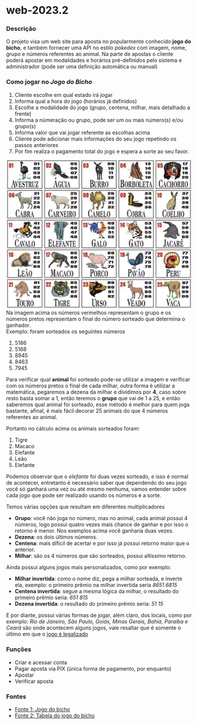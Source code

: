 # web-2023.2

### Descrição
O projeto visa um web site para aposta no popularmente conhecido **jogo do bicho**, e também fornecer uma API no estilo *pokedex* com imagem, nome, grupo e números referentes ao animal. Na parte de apostas o cliente poderá apostar em modalidades e horários pré-definidos pelo sistema e administrador (pode ser uma definição automática ou manual)

### Como jogar no *Jogo do Bicho*
  1. Cliente escolhe em qual estado irá jogar
  2. Informa qual a hora do jogo (horários já definidos)
  3. Escolhe a modalidade do jogo (grupo, centena, milhar, mais detalhado a frente)
  4. Informa a númeração ou grupo, pode ser um ou mais número(s) e/ou grupo(s)
  5. Informa valor que vai jogar referente as escolhas acima
  6. Cliente pode adicionar mais informações do seu jogo repetindo os passos anteriores
  7. Por fim realiza o pagamento total do jogo e espera a sorte ao seu favor.

![Tabela jogo do bicho](assets/tabela_jogo-bicho.webp)
Na imagem acima os números vermelhos representam o grupo e os números pretos representam o final do número sorteado que determina o ganhador.<br>
Exemplo: foram sorteados os seguintes números
1. 5186
2. 5168
3. 8945
4. 8463
5. 7945

Para verificar qual **animal** foi sorteado pode-se utilizar a imagem e verificar com os números pretos o final de cada milhar, outra forma é utilizar a matemática, pegaremos a dezena da milhar e dividimos por **4**, caso sobre resto basta somar a 1, então teremos o **grupo** que vai de 1 a 25, e então saberemos qual animal foi sorteado, esse método é melhor para quem joga bastante, afinal, é mais fácil decorar 25 animais do que 4 números referentes ao animal.

Portanto no cálculo acima os animais sorteados foram:
1. Tigre
2. Macaco
3. Elefante
4. Leão
5. Elefante

Podemos observar que o *elefante* foi duas vezes sorteado, e isso é normal de acontecer, entretanto é necessário saber que dependendo do seu jogo você só ganhará uma vez ou até mesmo nenhuma, vamos entender sobre cada jogo que pode ser realizado usando os números e a sorte.

Temos várias opções que resultam em diferentes multiplicadores
- **Grupo**: você não joga no número, mas no animal, cada animal possui 4 números, logo possui quatro vezes mais chance de ganhar e por isso o retorno é menor. Nos exemplos acima você ganharia duas vezes.
- **Dezena**: os dois últimos números.
- **Centena**: mais díficil de acertar e por isso já possui retorno maior que o anterior.
- **Milhar**: são os 4 números que são sorteados, possui altíssimo retorno.

Ainda possui alguns jogos mais personalizados, como por exemplo:
- **Milhar invertida**: como o nome diz, pega a milhar sorteada, e inverte ela, exemplo: o primeiro prêmio na milhar invertida seria *8651 6815*
- **Centena invertida**: segue a mesma lógica da milhar, o resultado do primeiro prêmio seria: *651 815*
- **Dezena invertida**: o resultado do primeiro prêmio seria: *51 15*

E por diante, possui várias formas de jogar, além claro, dos locais, como por exemplo: *Rio de Janeiro, São Paulo, Goiás, Minas Gerais, Bahia, Paraíba e Ceará* são onde acontecem alguns jogos, vale resaltar que é somente o último em que o [jogo é legalizado](https://g1.globo.com/ce/ceara/noticia/2021/11/05/justica-do-ceara-autoriza-exploracao-do-jogo-do-bicho.ghtml)


### Funções
- Criar e acessar conta
- Pagar aposta via PIX (única forma de pagamento, por enquanto)
- Apostar
- Verificar aposta

<!-- ### Rotas
#### Da aplicação
#### Da API -->

### Fontes
<!-- ![Modelagem do banco de dados]() -->
- [Fonte 1: Jogo do bicho](http://basilio.fundaj.gov.br/pesquisaescolar/index.php?option=com_content&id=387)
- [Fonte 2: Tabela do jogo do bicho](http://basilio.fundaj.gov.br/pesquisaescolar/index.php?option=com_content&id=387)